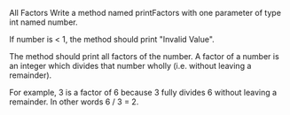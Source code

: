 All Factors
Write a method named printFactors with one parameter of type int named number.

If number is < 1, the method should print "Invalid Value".

The method should print all factors of the number. A factor of a number is an integer which divides that number wholly (i.e. without leaving a remainder).

For example, 3 is a factor of 6 because 3 fully divides 6 without leaving a remainder. In other words 6 / 3 = 2.
